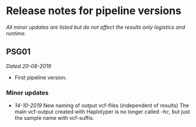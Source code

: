 # Release notes for pipeline versions 

_All minor updates are listed but do not affect the results only logistics and runtime._ 

## PSG01
_Dated 20-08-2019_
* First pipeline version.

### Minor updates

* _14-10-2019_ New naming of output vcf-files (independent of results) The main vcf-output created with Haplotyper is no longer called _-hc_, but just the sample name with vcf-suffix. 

